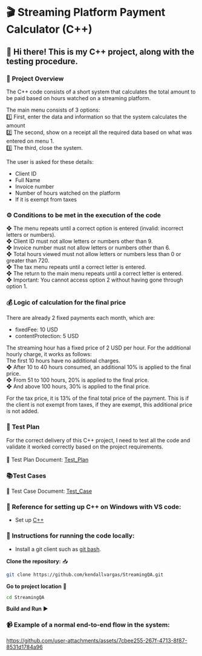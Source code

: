 # 🎬 Streaming Platform Payment Calculator (C++) 

## 👋 Hi there! This is my C++ project, along with the testing procedure. 

### 🎯 **Project Overview**
The C++ code consists of a short system that calculates the total amount to be paid based on hours watched on a streaming platform.

The main menu consists of 3 options: <br/>
1️⃣ First, enter the data and information so that the system calculates the amount<br/>
2️⃣ The second, show on a receipt all the required data based on what was entered on menu 1.<br/>
3️⃣ The third, close the system.<br/>

The user is asked for these details:<br/>
- Client ID<br/>
- Full Name<br/>
- Invoice number<br/>
- Number of hours watched on the platform<br/>
- If it is exempt from taxes

### ⚙️ **Conditions to be met in the execution of the code**
❖ The menu repeats until a correct option is entered (invalid: incorrect letters or numbers).<br/>
❖ Client ID must not allow letters or numbers other than 9.<br/>
❖ Invoice number must not allow letters or numbers other than 6.<br/>
❖ Total hours viewed must not allow letters or numbers less than 0 or greater than 720.<br/>
❖ The tax menu repeats until a correct letter is entered.<br/>
❖ The return to the main menu repeats until a correct letter is entered.<br/>
❖ Important: You cannot access option 2 without having gone through option 1.

### 💰 **Logic of calculation for the final price**
There are already 2 fixed payments each month, which are:<br/>
- fixedFee: 10 USD<br/>
- contentProtection: 5 USD

The streaming hour has a fixed price of 2 USD per hour. For the additional hourly charge, it works as follows:<br/>
The first 10 hours have no additional charges.<br/>
❖ After 10 to 40 hours consumed, an additional 10% is applied to the final price.<br/>
❖ From 51 to 100 hours, 20% is applied to the final price.<br/>
❖ And above 100 hours, 30% is applied to the final price.

For the tax price, it is 13% of the final total price of the payment. This is if the client is not exempt from taxes, if they are exempt, this additional price is not added.

### 🧪 **Test Plan**
For the correct delivery of this C++ project, I need to test all the code and validate it worked correctly based on the project requirements. <br/><br/>
📄 Test Plan Document: [Test_Plan](https://github.com/kendallvargas/StreamingQA/blob/master/QA%20Section/Test_Plan.pdf)

### 📚**Test Cases**
📄 Test Case Document: [Test_Case](https://github.com/kendallvargas/StreamingQA/blob/master/QA%20Section/Test_Cases_Streaming.pdf)

### 🔧 **Reference for setting up C++ on Windows with VS code:**
- Set up [C++](https://code.visualstudio.com/docs/languages/)

### 🚀 **Instructions for running the code locally:**
- Install a git client such as [git bash](https://git-scm.com/downloads).

**Clone the repository:** 📥
```bash
git clone https://github.com/kendallvargas/StreamingQA.git
```

**Go to project location** 📂
```bash
cd StreamingQA
```

**Build and Run** ▶️

### 📹 **Example of a normal end-to-end flow in the system:**

https://github.com/user-attachments/assets/7cbee255-267f-4713-8f87-8531d1784a96

